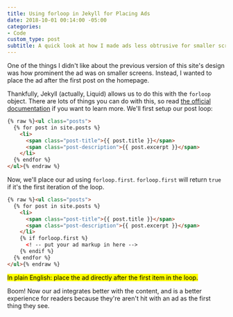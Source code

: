 ```yaml
---
title: Using forloop in Jekyll for Placing Ads
date: 2018-10-01 00:14:00 -05:00
categories:
- Code
custom_type: post
subtitle: A quick look at how I made ads less obtrusive for smaller screens
---
```


One of the things I didn't like about the previous version of this site's design was how prominent the ad was on smaller screens. Instead, I wanted to place the ad after the first post on the homepage.

Thankfully, Jekyll (actually, Liquid) allows us to do this with the `forloop` object. There are lots of things you can do with this, so read [the official documentation](https://help.shopify.com/en/themes/liquid/objects/for-loops) if you want to learn more. We'll first setup our post loop:

```html
{% raw %}<ul class="posts">
  {% for post in site.posts %}
    <li>
      <span class="post-title">{{ post.title }}</span>
      <span class="post-description">{{ post.excerpt }}</span>
    </li>
  {% endfor %}
</ul>{% endraw %}
```

Now, we'll place our ad using `forloop.first`. `forloop.first` will return `true` if it's the first iteration of the loop.

```html
{% raw %}<ul class="posts">
  {% for post in site.posts %}
    <li>
      <span class="post-title">{{ post.title }}</span>
      <span class="post-description">{{ post.excerpt }}</span>
    </li>
    {% if forloop.first %}
      <! -- put your ad markup in here -->
    {% endif %}
  {% endfor %}
</ul>{% endraw %}
```

<mark>In plain English: place the ad directly after the first item in the&nbsp;loop.</mark>

Boom! Now our ad integrates better with the content, and is a better experience for readers because they're aren't hit with an ad as the first thing they see.
